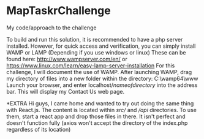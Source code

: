 # MapTaskrChallenge
My code/approach to the challenge

To build and run this solution, it is recommended to have a php server installed.
However, for quick access and verification, you can simply install WAMP or LAMP (Depending if you use windows or linux)
These can be found here: http://www.wampserver.com/en/ or https://www.linux.com/learn/easy-lamp-server-installation
For this challenge, I will document the use of WAMP.
After launching WAMP, drag my directory of files into a new folder within the directory: C:\wamp64\www\
Launch your browser, and enter localhost/*nameofdirectory* into the address bar.
This will display my Contact Us web page.

*EXTRA
Hi guys,
I came home and wanted to try out doing the same thing with React.js.
The content is located within *src/* and */api* directories.
To use them, start a react app and drop those files in there.
It isn't perfect and doesn't function fully (axios won't accept the directory of the index.php regardless of its location)
